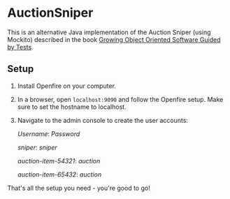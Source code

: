 # AuctionSniper
This is an alternative Java implementation of the Auction Sniper (using Mockito) described in the book 
[Growing Object Oriented Software Guided by Tests](http://growing-object-oriented-software.com).

## Setup
1. Install Openfire on your computer.
1. In a browser, open `localhost:9090` and follow the Openfire setup. Make sure to set the hostname to localhost.
1. Navigate to the admin console to create the user accounts:

   *Username*: _Password_
   
   *sniper*: _sniper_
   
   *auction-item-54321*: _auction_
   
   *auction-item-65432*: _auction_

That's all the setup you need - you're good to go!
